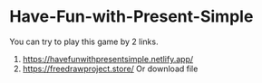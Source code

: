 # Have-Fun-with-Present-Simple
You can try to play this game by 2 links.
1. https://havefunwithpresentsimple.netlify.app/
2. https://freedrawproject.store/
Or download file

